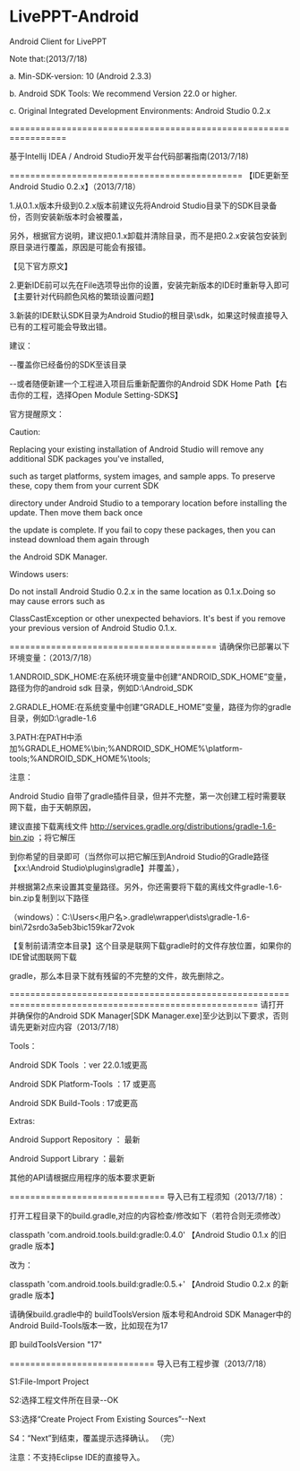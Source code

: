 LivePPT-Android
==========================
Android Client for LivePPT

Note that:(2013/7/18)

a. Min-SDK-version: 10 (Android 2.3.3)

b. Android SDK Tools: We recommend Version 22.0 or higher.

c. Original Integrated Development Environments: Android Studio 0.2.x






=================================================================

基于Intellij IDEA / Android Studio开发平台代码部署指南(2013/7/18)

=============================================
【IDE更新至Android Studio 0.2.x】（2013/7/18）

1.从0.1.x版本升级到0.2.x版本前建议先将Android Studio目录下的SDK目录备份，否则安装新版本时会被覆盖，

  另外，根据官方说明，建议把0.1.x卸载并清除目录，而不是把0.2.x安装包安装到原目录进行覆盖，原因是可能会有报错。
  
  【见下官方原文】

2.更新IDE前可以先在File选项导出你的设置，安装完新版本的IDE时重新导入即可【主要针对代码颜色风格的繁琐设置问题】

3.新装的IDE默认SDK目录为Android Studio的根目录\sdk，如果这时候直接导入已有的工程可能会导致出错。
  
  建议：
  
  --覆盖你已经备份的SDK至该目录
  
  --或者随便新建一个工程进入项目后重新配置你的Android SDK Home Path【右击你的工程，选择Open Module Setting-SDKS】


官方提醒原文：

Caution: 

Replacing your existing installation of Android Studio will remove any additional SDK packages you've installed,

such as target platforms, system images, and sample apps. To preserve these, copy them from your current SDK 
        
directory under Android Studio to a temporary location before installing the update. Then move them back once 
         
the update is complete. If you fail to copy these packages, then you can instead download them again through 
         
the Android SDK Manager.


         
Windows users: 

Do not install Android Studio 0.2.x in the same location as 0.1.x.Doing so may cause errors such as 

ClassCastException or other unexpected behaviors. It's best if you remove your previous version of Android Studio 0.1.x.



========================================
请确保你已部署以下环境变量：（2013/7/18）

1.ANDROID_SDK_HOME:在系统环境变量中创建“ANDROID_SDK_HOME”变量，路径为你的android sdk 目录，例如D:\Android_SDK

2.GRADLE_HOME:在系统变量中创建“GRADLE_HOME”变量，路径为你的gradle目录，例如D:\gradle-1.6

3.PATH:在PATH中添加%GRADLE_HOME%\bin;%ANDROID_SDK_HOME%\platform-tools;%ANDROID_SDK_HOME%\tools;



 注意：

 Android Studio 自带了gradle插件目录，但并不完整，第一次创建工程时需要联网下载，由于天朝原因，

 建议直接下载离线文件 http://services.gradle.org/distributions/gradle-1.6-bin.zip ；将它解压

 到你希望的目录即可（当然你可以把它解压到Android Studio的Gradle路径【xx:\Android Studio\plugins\gradle】并覆盖），

 并根据第2点来设置其变量路径。另外，你还需要将下载的离线文件gradle-1.6-bin.zip复制到以下路径

（windows）：C:\Users\<用户名>\.gradle\wrapper\dists\gradle-1.6-bin\72srdo3a5eb3bic159kar72vok 

【复制前请清空本目录】这个目录是联网下载gradle时的文件存放位置，如果你的IDE曾试图联网下载

 gradle，那么本目录下就有残留的不完整的文件，故先删除之。

======================================================================================================
请打开并确保你的Android SDK Manager[SDK Manager.exe]至少达到以下要求，否则请先更新对应内容（2013/7/18）

Tools：

Android SDK Tools ：ver 22.0.1或更高

Android SDK Platform-Tools ：17 或更高

Android SDK Build-Tools : 17或更高

Extras:

Android Support Repository ： 最新

Android Support Library ：最新

其他的API请根据应用程序的版本要求更新

==============================
导入已有工程须知（2013/7/18）：

打开工程目录下的build.gradle,对应的内容检查/修改如下（若符合则无须修改）

classpath 'com.android.tools.build:gradle:0.4.0' 【Android Studio 0.1.x 的旧gradle 版本】
 
改为：
 
classpath 'com.android.tools.build:gradle:0.5.+' 【Android Studio 0.2.x 的新gradle 版本】
 
 
请确保build.gradle中的 buildToolsVersion 版本号和Android SDK Manager中的Android Build-Tools版本一致，比如现在为17
 
即 buildToolsVersion "17"



============================
导入已有工程步骤（2013/7/18）

S1:File-Import Project

S2:选择工程文件所在目录--OK

S3:选择“Create Project From Existing Sources”--Next

S4：“Next”到结束，覆盖提示选择确认。
（完）

注意：不支持Eclipse IDE的直接导入。






                                                     
 
